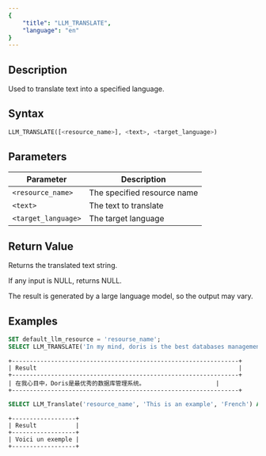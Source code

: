 ```yaml
---
{
    "title": "LLM_TRANSLATE",
    "language": "en"
}
---
```


<!-- 
Licensed to the Apache Software Foundation (ASF) under one
or more contributor license agreements.  See the NOTICE file
distributed with this work for additional information
regarding copyright ownership.  The ASF licenses this file
to you under the Apache License, Version 2.0 (the
"License"); you may not use this file except in compliance
with the License.  You may obtain a copy of the License at

  http://www.apache.org/licenses/LICENSE-2.0

Unless required by applicable law or agreed to in writing,
software distributed under the License is distributed on an
"AS IS" BASIS, WITHOUT WARRANTIES OR CONDITIONS OF ANY
KIND, either express or implied.  See the License for the
specific language governing permissions and limitations
under the License.
-->

## Description

Used to translate text into a specified language.

## Syntax

```sql
LLM_TRANSLATE([<resource_name>], <text>, <target_language>)
```

## Parameters

|    Parameter      | Description             |
| ----------------- | ---------------------- |
| `<resource_name>` | The specified resource name |
| `<text>`          | The text to translate  |
| `<target_language>` | The target language   |

## Return Value

Returns the translated text string.

If any input is NULL, returns NULL.

The result is generated by a large language model, so the output may vary.

## Examples

```sql
SET default_llm_resource = 'resourse_name';
SELECT LLM_TRANSLATE('In my mind, doris is the best databases management system.', 'zh-CN') AS Result;
```
```text
+----------------------------------------------------------------+
| Result                                                         |
+----------------------------------------------------------------+
| 在我心目中，Doris是最优秀的数据库管理系统。                    |
+----------------------------------------------------------------+
```

```sql
SELECT LLM_Translate('resource_name', 'This is an example', 'French') AS Result;
```
```text
+------------------+
| Result           |
+------------------+
| Voici un exemple |
+------------------+
```